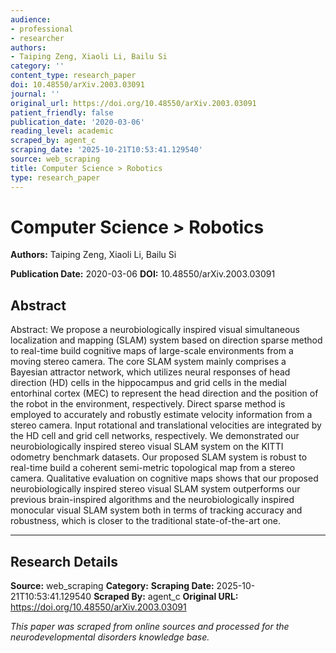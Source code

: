 ```yaml
---
audience:
- professional
- researcher
authors:
- Taiping Zeng, Xiaoli Li, Bailu Si
category: ''
content_type: research_paper
doi: 10.48550/arXiv.2003.03091
journal: ''
original_url: https://doi.org/10.48550/arXiv.2003.03091
patient_friendly: false
publication_date: '2020-03-06'
reading_level: academic
scraped_by: agent_c
scraping_date: '2025-10-21T10:53:41.129540'
source: web_scraping
title: Computer Science > Robotics
type: research_paper
---
```

# Computer Science > Robotics

**Authors:** Taiping Zeng, Xiaoli Li, Bailu Si

**Publication Date:** 2020-03-06
**DOI:** 10.48550/arXiv.2003.03091

## Abstract

Abstract:
We propose a neurobiologically inspired visual simultaneous localization and mapping (SLAM) system based on direction sparse method to real-time build cognitive maps of large-scale environments from a moving stereo camera. The core SLAM system mainly comprises a Bayesian attractor network, which utilizes neural responses of head direction (HD) cells in the hippocampus and grid cells in the medial entorhinal cortex (MEC) to represent the head direction and the position of the robot in the environment, respectively. Direct sparse method is employed to accurately and robustly estimate velocity information from a stereo camera. Input rotational and translational velocities are integrated by the HD cell and grid cell networks, respectively. We demonstrated our neurobiologically inspired stereo visual SLAM system on the KITTI odometry benchmark datasets. Our proposed SLAM system is robust to real-time build a coherent semi-metric topological map from a stereo camera. Qualitative evaluation on cognitive maps shows that our proposed neurobiologically inspired stereo visual SLAM system outperforms our previous brain-inspired algorithms and the neurobiologically inspired monocular visual SLAM system both in terms of tracking accuracy and robustness, which is closer to the traditional state-of-the-art one.

---

## Research Details

**Source:** web_scraping
**Category:** 
**Scraping Date:** 2025-10-21T10:53:41.129540
**Scraped By:** agent_c
**Original URL:** https://doi.org/10.48550/arXiv.2003.03091

*This paper was scraped from online sources and processed for the neurodevelopmental disorders knowledge base.*